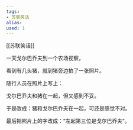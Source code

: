 ```yaml
---
tags: 
- 苏联笑话 
alias:
used: 1
---
```

[[苏联笑话]]


一天戈尔巴乔夫到一个农场视察，

看到有几头猪，就到猪旁边拍了一张照片。

随行人员在照片上写上：

戈尔巴乔夫和猪在一起，但又感到不妥。

于是改成：猪和戈尔巴乔夫在一起，可还是感觉不对。

最后把照片上的字改成：“左起第三位是戈尔巴乔夫”。


